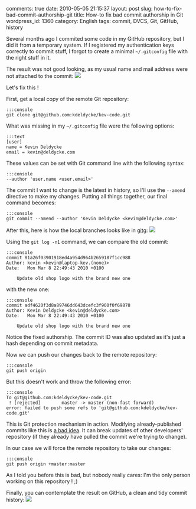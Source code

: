 comments: true
date: 2010-05-05 21:15:37
layout: post
slug: how-to-fix-bad-commit-authorship-git
title: How-to fix bad commit authorship in Git
wordpress_id: 1360
category: English
tags: commit, DVCS, Git, GitHub, history

Several months ago I commited some code in my GitHub repository, but I did it from a temporary system. If I registered my authentication keys correctly to commit stuff, I forgot to create a minimal `~/.gitconfig` file with the right stuff in it.

The result was not good looking, as my usual name and mail address were not attached to the commit:
[![](http://kevin.deldycke.com/wp-content/uploads/2010/04/bad-git-commit-history-authorship-300x128.png)](http://kevin.deldycke.com/wp-content/uploads/2010/04/bad-git-commit-history-authorship.png)

Let's fix this !

First, get a local copy of the remote Git repository:

    :::console
    git clone git@github.com:kdeldycke/kev-code.git

What was missing in my `~/.gitconfig` file were the following options:

    :::text
    [user]
    name = Kevin Deldycke
    email = kevin@deldycke.com

These values can be set with Git command line with the following syntax:

    :::console
    --author 'user.name <user.email>'

The commit I want to change is the latest in history, so I'll use the `--amend` directive to make my changes. Putting all things together, our final command becomes:

    :::console
    git commit --amend --author 'Kevin Deldycke <kevin@deldycke.com>'

After this, here is how the local branches looks like in [gitg](http://trac.novowork.com/gitg/):
[![](http://kevin.deldycke.com/wp-content/uploads/2010/04/amended-git-commit-in-gitg-300x218.png)](http://kevin.deldycke.com/wp-content/uploads/2010/04/amended-git-commit-in-gitg.png)

Using the `git log -n1` command, we can compare the old commit:

    :::console
    commit 81a26f03901918ed4a954d964b2659187f1cc988
    Author: kevin <kevin@laptop-kev.(none)>
    Date:   Mon Mar 8 22:49:43 2010 +0100

        Update old shop logo with the brand new one

with the new one:

    :::console
    commit adf4620f3d8a89746dd643dcefc3f900f0f69878
    Author: Kevin Deldycke <kevin@deldycke.com>
    Date:   Mon Mar 8 22:49:43 2010 +0100

        Update old shop logo with the brand new one

Notice the fixed authorship. The commit ID was also updated as it's just a hash depending on commit metadata.

Now we can push our changes back to the remote repository:

    :::console
    git push origin

But this doesn't work and throw the following error:

    :::console
    To git@github.com:kdeldycke/kev-code.git
     ! [rejected]        master -> master (non-fast forward)
    error: failed to push some refs to 'git@github.com:kdeldycke/kev-code.git'

This is Git protection mechanism in action. Modifying already-published commits like this is [a bad idea](http://stackoverflow.com/questions/253055/how-do-i-push-amended-commit-to-the-remote-git-repo). It can break updates of other developers' repository (if they already have pulled the commit we're trying to change).

In our case we will force the remote repository to take our changes:

    :::console
    git push origin +master:master

As I told you before this is bad, but nobody really cares: I'm the only person working on this repository ! ;)

Finally, you can contemplate the result on GitHub, a clean and tidy commit history:
[![](http://kevin.deldycke.com/wp-content/uploads/2010/04/fixed-git-commit-history-authorship-300x128.png)](http://kevin.deldycke.com/wp-content/uploads/2010/04/fixed-git-commit-history-authorship.png)
